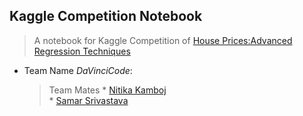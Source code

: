 ## Kaggle Competition Notebook

> A notebook for Kaggle Competition of [House Prices:Advanced Regression Techniques](https://www.kaggle.com/c/house-prices-advanced-regression-techniques)

* Team Name *DaVinciCode*:

    > Team Mates
        * [Nitika Kamboj](https://github.com/nitika-kamboj)
        <br>
        * [Samar Srivastava](https://github.com/samacker77)